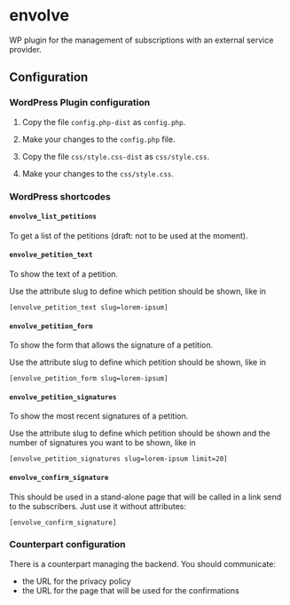 # envolve

WP plugin for the management of subscriptions with an external service provider.

## Configuration

### WordPress Plugin configuration

1. Copy the file `config.php-dist` as `config.php`.

2. Make your changes to the `config.php` file.

3. Copy the file `css/style.css-dist` as `css/style.css`.

4. Make your changes to the `css/style.css`.

### WordPress shortcodes

#### `envolve_list_petitions`

To get a list of the petitions (draft: not to be used at the moment).

#### `envolve_petition_text`

To show the text of a petition.

Use the attribute slug to define which petition should be shown, like in

    [envolve_petition_text slug=lorem-ipsum]

#### `envolve_petition_form`

To show the form that allows the signature of a petition.

Use the attribute slug to define which petition should be shown, like in

    [envolve_petition_form slug=lorem-ipsum]

#### `envolve_petition_signatures`

To show the most recent signatures of a petition.

Use the attribute slug to define which petition should be shown and the
number of signatures you want to be shown, like in

    [envolve_petition_signatures slug=lorem-ipsum limit=20]

#### `envolve_confirm_signature`

This should be used in a stand-alone page that will be called in a link
send to the subscribers. Just use it without attributes:

    [envolve_confirm_signature]

### Counterpart configuration

There is a counterpart managing the backend. You should communicate:

* the URL for the privacy policy
* the URL for the page that will be used for the confirmations

